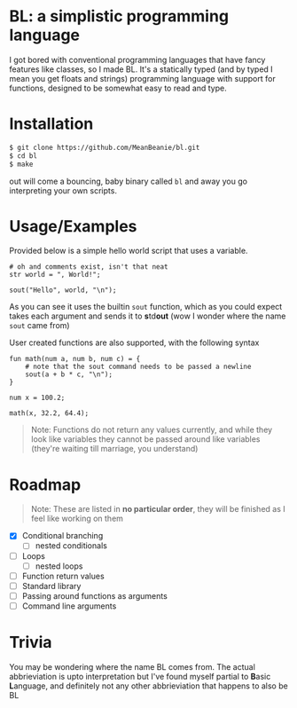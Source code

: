 # BL: a simplistic programming language

I got bored with conventional programming languages that have fancy features like classes, so I made BL. It's a statically typed (and by typed I mean you get floats and strings) programming language with support for functions, designed to be somewhat easy to read and type.

# Installation

```sh
$ git clone https://github.com/MeanBeanie/bl.git
$ cd bl
$ make
```

out will come a bouncing, baby binary called `bl` and away you go interpreting your own scripts.

# Usage/Examples

Provided below is a simple hello world script that uses a variable.

```
# oh and comments exist, isn't that neat
str world = ", World!";

sout("Hello", world, "\n");
```

As you can see it uses the builtin `sout` function, which as you could expect takes each argument and sends it to **s**td**out** (wow I wonder where the name `sout` came from)

User created functions are also supported, with the following syntax

```
fun math(num a, num b, num c) = {
	# note that the sout command needs to be passed a newline
	sout(a + b * c, "\n");
}

num x = 100.2;

math(x, 32.2, 64.4);
```

> Note: Functions do not return any values currently, and while they look like variables they cannot be passed around like variables (they're waiting till marriage, you understand)

# Roadmap

> Note: These are listed in **no particular order**, they will be finished as I feel like working on them

- [x] Conditional branching
	- [ ] nested conditionals
- [ ] Loops
	- [ ] nested loops
- [ ] Function return values
- [ ] Standard library
- [ ] Passing around functions as arguments
- [ ] Command line arguments

# Trivia

You may be wondering where the name BL comes from. The actual abbrieviation is upto interpretation but I've found myself partial to **B**asic **L**anguage, and definitely not any other abbrieviation that happens to also be BL
